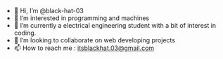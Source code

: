 - 👋 Hi, I’m @black-hat-03
- 👀 I’m interested in programming and machines
- 🌱 I’m currently a electrical engineering student with a bit of interest in coding.
- 💞️ I’m looking to collaborate on web developing projects
- 📫 How to reach me : itsblackhat.03@gmail.com

<!---
black-hat-03/black-hat-03 is a ✨ special ✨ repository because its `README.md` (this file) appears on your GitHub profile.
You can click the Preview link to take a look at your changes.
--->
